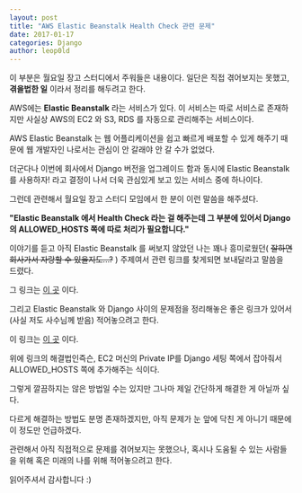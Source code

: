 ```yaml
---
layout: post
title: "AWS Elastic Beanstalk Health Check 관련 문제"
date: 2017-01-17
categories: Django
author: leop0ld
---
```


이 부분은 월요일 장고 스터디에서 주워들은 내용이다. 일단은 직접 겪어보지는 못했고, **겪을법한 일** 이라서 정리를 해두려고 한다.

AWS에는 **Elastic Beanstalk** 라는 서비스가 있다. 이 서비스는 따로 서비스로 존재하지만 사실상 AWS의 EC2 와 S3, RDS 를 자동으로 관리해주는 서비스이다.

AWS Elastic Beanstalk 는 웹 어플리케이션을 쉽고 빠르게 배포할 수 있게 해주기 때문에 웹 개발자인 나로서는 관심이 안 갈래야 안 갈 수가 없었다.

더군다나 이번에 회사에서 Django 버전을 업그레이드 함과 동시에 Elastic Beanstalk 를 사용하자! 라고 결정이 나서 더욱 관심있게 보고 있는 서비스 중에 하나이다.

그런데 관련해서 월요일 장고 스터디 모임에서 한 분이 이런 말씀을 해주셨다.

**"Elastic Beanstalk 에서 Health Check 라는 걸 해주는데 그 부분에 있어서 Django 의 ALLOWED_HOSTS 쪽에 따로 처리가 필요합니다."**

이야기를 듣고 아직 Elastic Beanstalk 를 써보지 않았던 나는 꽤나 흥미로웠던( ~~잘하면 회사가서 자랑할 수 있을지도...?~~ ) 주제여서 관련 링크를 찾게되면 보내달라고 말씀을 드렸다.

그 링크는 <a href="https://dryan.com/articles/elb-django-allowed-hosts/" target="_blank">이 곳</a> 이다.

그리고 Elastic Beanstalk 와 Django 사이의 문제점을 정리해놓은 좋은 링크가 있어서(사실 저도 사수님께 받음) 적어놓으려고 한다.

이 링크는 <a href="https://blog.hashedin.com/2017/01/06/5-gotchas-with-elastic-beanstalk-and-django/" target="_blank">이 곳</a> 이다.

위에 링크의 해결법인즉슨, EC2 머신의 Private IP를 Django 세팅 쪽에서 잡아줘서 ALLOWED_HOSTS 쪽에 추가해주는 식이다.

그렇게 깔끔하지는 않은 방법일 수는 있지만 그나마 제일 간단하게 해결한 게 아닐까 싶다.

다르게 해결하는 방법도 분명 존재하겠지만, 아직 문제가 눈 앞에 닥친 게 아니기 때문에 이 정도만 언급하겠다.

관련해서 아직 직접적으로 문제를 겪어보지는 못했으나, 혹시나 도움될 수 있는 사람들을 위해 혹은 미래의 나를 위해 적어놓으려고 한다.

읽어주셔서 감사합니다 :)